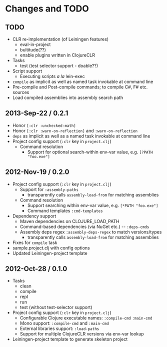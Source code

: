 # Changes and TODO


## TODO

* CLR re-implementation (of Leiningen features)
  * eval-in-project
  * bultitude(??)
  * enable plugins written in ClojureCLR
* Tasks
  * test (test selector support - doable??)
* Script support
  * Executing scripts _a la_ lein-exec
* `compile` as implicit as well as named task invokable at command line
* Pre-compile and Post-compile commands; to compile C#, F# etc. sources
* Load compiled assemblies into assembly search path


## 2013-Sep-22 / 0.2.1

* Honor `[:clr :unchecked-math]`
* Honor `[:clr :warn-on-reflection]` and `:warn-on-reflection`
* `deps` as implicit as well as a named task invokable at command line
* Project config support (`:clr` key in `project.clj`)
  * Command resolution
    * Support for optional search-within env-var value, e.g. `[?PATH "foo.exe"]`


## 2012-Nov-19 / 0.2.0

* Project config support (`:clr` key in `project.clj`)
  * Support for `:assembly-paths`
    * transparently calls `assembly-load-from` for matching assemblies
  * Command resolution
    * Support searching within env-var value, e.g. `[*PATH "foo.exe"]`
    * Command templates `:cmd-templates`
* Dependency support
  * Maven dependencies on CLOJURE_LOAD_PATH
  * Command-based dependencies (via NuGet etc.) -- `:deps-cmds`
  * Assembly deps regex `:assembly-deps-regex` to match versions/types
    * transparently calls `assembly-load-from` for matching assemblies
* Fixes for `compile` task
* sample.project.clj with config options
* Updated Leiningen-project template


## 2012-Oct-28 / 0.1.0

* Tasks
  * clean
  * compile
  * repl
  * run
  * test (without test-selector support)
* Project config support (`:clr` key in `project.clj`)
  * Configurable Clojure executable names: `:compile-cmd` `:main-cmd`
  * Mono support: `:compile-cmd` and `:main-cmd`
  * External libraries support: `:load-paths`
  * Support for multiple ClojureCLR versions via env-var lookup
* Leiningen-project template to generate skeleton project